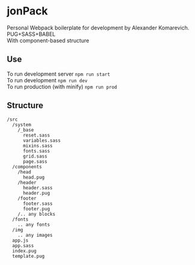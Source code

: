 # jonPack
Personal Webpack boilerplate for development by Alexander Komarevich.<br>
PUG+SASS+BABEL<br>
With component-based structure
## Use

To run development server `npm run start`<br>
To run development `npm run dev`<br>
To run production (with minify) `npm run prod`<br>

## Structure
```
/src
  /system
    /_base
      reset.sass
      variables.sass
      mixins.sass
      fonts.sass
      grid.sass
      page.sass
  /components
    /head
      head.pug
    /header
      header.sass
      header.pug
    /footer
      footer.sass
      footer.pug
    /.. any blocks
  /fonts
    .. any fonts
  /img
    .. any images
  app.js
  app.sass
  index.pug
  template.pug
```